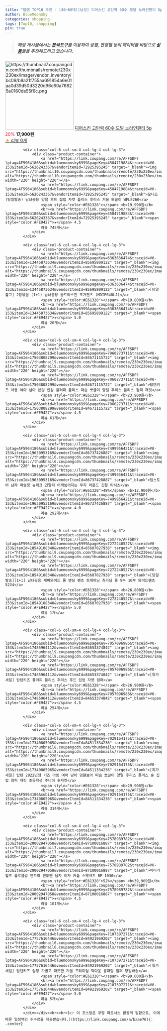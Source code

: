 ```yaml
---
title: "탑텐 TOP10 추천 - [40~60대][남성] 디어스킨 고탄력 60수 모달 노라인팬티 5p"
author: BlueMoonSky
categories: shopping
tags: [Top10, shopping]
pin: true
---
```


> ##### 해당 게시물에서는 [**분석도구**](https://itemscout.io/)를 이용하여 **성별**, **연령별** 등의 데이터를 바탕으로 [**상품**](https://link.coupang.com/a/baae76)들을 추천해드리고 있습니다.
<div class="container"><div class="row">
            <div class="col-6 col-sm-4 col-lg-4 col-lg-3">
                <div class="product-container">
                    <a href="https://link.coupang.com/re/AFFSDP?lptag=AF5964186&subid=bluemoonsky6999&pageKey=6488224130&traceid=V0-153&itemId=14231381551&vendorItemId=82755759215" target="_blank"><img src="https://thumbnail7.coupangcdn.com/thumbnails/remote/230x230ex/image/vendor_inventory/bc09/b8a21f755aa691854a6e01aa0d39d50d3220d96c60a76825a0160da55f6c.png" alt="https://thumbnail7.coupangcdn.com/thumbnails/remote/230x230ex/image/vendor_inventory/bc09/b8a21f755aa691854a6e01aa0d39d50d3220d96c60a76825a0160da55f6c.png" width="220" height="220"></a>
                    <a href="https://link.coupang.com/re/AFFSDP?lptag=AF5964186&subid=bluemoonsky6999&pageKey=6488224130&traceid=V0-153&itemId=14231381551&vendorItemId=82755759215" target="_blank">디어스킨 고탄력 60수 모달 노라인팬티 5p</a>
                    <span style="color:#E61328">20%</span> <b>17,900원</b>
                    <br><a href="https://link.coupang.com/re/AFFSDP?lptag=AF5964186&subid=bluemoonsky6999&pageKey=6488224130&traceid=V0-153&itemId=14231381551&vendorItemId=82755759215" target="_blank"><span style="color:#FE9427">★</span> 
                    리뷰 0개</a>
                </div>
            </div>
            
            <div class="col-6 col-sm-4 col-lg-4 col-lg-3">
                <div class="product-container">
                    <a href="https://link.coupang.com/re/AFFSDP?lptag=AF5964186&subid=bluemoonsky6999&pageKey=4584719884&traceid=V0-153&itemId=5626243367&vendorItemId=72925395245" target="_blank"><img src="https://thumbnail10.coupangcdn.com/thumbnails/remote/230x230ex/image/vendor_inventory/053c/68980331740ccdab10267f0cd81470f2d6e57349c8c9d8d6073c703ca589.jpg" alt="https://thumbnail10.coupangcdn.com/thumbnails/remote/230x230ex/image/vendor_inventory/053c/68980331740ccdab10267f0cd81470f2d6e57349c8c9d8d6073c703ca589.jpg" width="220" height="220"></a>
                    <a href="https://link.coupang.com/re/AFFSDP?lptag=AF5964186&subid=bluemoonsky6999&pageKey=4584719884&traceid=V0-153&itemId=5626243367&vendorItemId=72925395245" target="_blank">모니즈 (당일발송) 남녀공용 양털 후드 집업 자켓 플리스 후리스 겨울 뽀글이 WFLE260</a>
                    <span style="color:#E61328"></span> <b>19,990원</b>
                    <br><a href="https://link.coupang.com/re/AFFSDP?lptag=AF5964186&subid=bluemoonsky6999&pageKey=4584719884&traceid=V0-153&itemId=5626243367&vendorItemId=72925395245" target="_blank"><span style="color:#FE9427">★</span> 4.5
                    리뷰 745개</a>
                </div>
            </div>
            
            <div class="col-6 col-sm-4 col-lg-4 col-lg-3">
                <div class="product-container">
                    <a href="https://link.coupang.com/re/AFFSDP?lptag=AF5964186&subid=bluemoonsky6999&pageKey=6363636474&traceid=V0-153&itemId=13445873634&vendorItemId=85695809122" target="_blank"><img src="https://thumbnail9.coupangcdn.com/thumbnails/remote/230x230ex/image/vendor_inventory/6db9/dc62bd1ad3b9d1d83e8dbb723daeff1c3941d1fd15e27bc3a453e365347b.jpg" alt="https://thumbnail9.coupangcdn.com/thumbnails/remote/230x230ex/image/vendor_inventory/6db9/dc62bd1ad3b9d1d83e8dbb723daeff1c3941d1fd15e27bc3a453e365347b.jpg" width="220" height="220"></a>
                    <a href="https://link.coupang.com/re/AFFSDP?lptag=AF5964186&subid=bluemoonsky6999&pageKey=6363636474&traceid=V0-153&itemId=13445873634&vendorItemId=85695809122" target="_blank">[당일출고] 2장묶음 (1+1) 남녀공용 울트라스판 조거팬츠 (MDIP048LJ)</a>
                    <span style="color:#E61328"></span> <b>19,800원</b>
                    <br><a href="https://link.coupang.com/re/AFFSDP?lptag=AF5964186&subid=bluemoonsky6999&pageKey=6363636474&traceid=V0-153&itemId=13445873634&vendorItemId=85695809122" target="_blank"><span style="color:#FE9427">★</span> 5.0
                    리뷰 20개</a>
                </div>
            </div>
            
            <div class="col-6 col-sm-4 col-lg-4 col-lg-3">
                <div class="product-container">
                    <a href="https://link.coupang.com/re/AFFSDP?lptag=AF5964186&subid=bluemoonsky6999&pageKey=7060273711&traceid=V0-153&itemId=17503808299&vendorItemId=84671115722" target="_blank"><img src="https://thumbnail9.coupangcdn.com/thumbnails/remote/230x230ex/image/vendor_inventory/d68a/d863a7e9f26c542b8fc5670fe3d1ae142cbde9089e29858f1ae26031c324.jpg" alt="https://thumbnail9.coupangcdn.com/thumbnails/remote/230x230ex/image/vendor_inventory/d68a/d863a7e9f26c542b8fc5670fe3d1ae142cbde9089e29858f1ae26031c324.jpg" width="220" height="220"></a>
                    <a href="https://link.coupang.com/re/AFFSDP?lptag=AF5964186&subid=bluemoonsky6999&pageKey=7060273711&traceid=V0-153&itemId=17503808299&vendorItemId=84671115722" target="_blank">탑텐키즈 아동 여아 남아 본딩 안감 플러피 플리스 따숩 뽀글이 양털 후리스 플리스 점퍼 재킷</a>
                    <span style="color:#E61328"></span> <b>23,900원</b>
                    <br><a href="https://link.coupang.com/re/AFFSDP?lptag=AF5964186&subid=bluemoonsky6999&pageKey=7060273711&traceid=V0-153&itemId=17503808299&vendorItemId=84671115722" target="_blank"><span style="color:#FE9427">★</span> 4.5
                    리뷰 61개</a>
                </div>
            </div>
            
            <div class="col-6 col-sm-4 col-lg-4 col-lg-3">
                <div class="product-container">
                    <a href="https://link.coupang.com/re/AFFSDP?lptag=AF5964186&subid=bluemoonsky6999&pageKey=7499956421&traceid=V0-153&itemId=19630953169&vendorItemId=86737426887" target="_blank"><img src="https://thumbnail6.coupangcdn.com/thumbnails/remote/230x230ex/image/vendor_inventory/7caa/5f882da7132520dfbc3d48442eb9a6c57340a423bb65bce75100b976f683.JPG" alt="https://thumbnail6.coupangcdn.com/thumbnails/remote/230x230ex/image/vendor_inventory/7caa/5f882da7132520dfbc3d48442eb9a6c57340a423bb65bce75100b976f683.JPG" width="220" height="220"></a>
                    <a href="https://link.coupang.com/re/AFFSDP?lptag=AF5964186&subid=bluemoonsky6999&pageKey=7499956421&traceid=V0-153&itemId=19630953169&vendorItemId=86737426887" target="_blank">딥스토어 남자 머슬핏 뉴테크 긴팔티 어깨넓어지는 무지 라운드 긴팔 티셔츠</a>
                    <span style="color:#E61328">48%</span> <b>12,900원</b>
                    <br><a href="https://link.coupang.com/re/AFFSDP?lptag=AF5964186&subid=bluemoonsky6999&pageKey=7499956421&traceid=V0-153&itemId=19630953169&vendorItemId=86737426887" target="_blank"><span style="color:#FE9427">★</span> 4.0
                    리뷰 292개</a>
                </div>
            </div>
            
            <div class="col-6 col-sm-4 col-lg-4 col-lg-3">
                <div class="product-container">
                    <a href="https://link.coupang.com/re/AFFSDP?lptag=AF5964186&subid=bluemoonsky6999&pageKey=7272240527&traceid=V0-153&itemId=18549108340&vendorItemId=85687027938" target="_blank"><img src="https://thumbnail9.coupangcdn.com/thumbnails/remote/230x230ex/image/vendor_inventory/9c37/583a79351f4080a2b81ecd1a1d688089d44e54e7fb72773dabb182568fc2.jpeg" alt="https://thumbnail9.coupangcdn.com/thumbnails/remote/230x230ex/image/vendor_inventory/9c37/583a79351f4080a2b81ecd1a1d688089d44e54e7fb72773dabb182568fc2.jpeg" width="220" height="220"></a>
                    <a href="https://link.coupang.com/re/AFFSDP?lptag=AF5964186&subid=bluemoonsky6999&pageKey=7272240527&traceid=V0-153&itemId=18549108340&vendorItemId=85687027938" target="_blank">[당일발송][1+1] 남녀공용 세미와이드 롱 밴딩 팬츠 트레이닝 츄리닝 롱 9부 10부 와이드팬츠 5234</a>
                    <span style="color:#E61328"></span> <b>26,800원</b>
                    <br><a href="https://link.coupang.com/re/AFFSDP?lptag=AF5964186&subid=bluemoonsky6999&pageKey=7272240527&traceid=V0-153&itemId=18549108340&vendorItemId=85687027938" target="_blank"><span style="color:#FE9427">★</span> 5.0
                    리뷰 1개</a>
                </div>
            </div>
            
            <div class="col-6 col-sm-4 col-lg-4 col-lg-3">
                <div class="product-container">
                    <a href="https://link.coupang.com/re/AFFSDP?lptag=AF5964186&subid=bluemoonsky6999&pageKey=7057096986&traceid=V0-153&itemId=17485964112&vendorItemId=84653374842" target="_blank"><img src="https://thumbnail9.coupangcdn.com/thumbnails/remote/230x230ex/image/vendor_inventory/2926/e0be21feebcaa21c891ee431b1a7fa1b2c677807d50b53cf73a5be4d22e2.jpg" alt="https://thumbnail9.coupangcdn.com/thumbnails/remote/230x230ex/image/vendor_inventory/2926/e0be21feebcaa21c891ee431b1a7fa1b2c677807d50b53cf73a5be4d22e2.jpg" width="220" height="220"></a>
                    <a href="https://link.coupang.com/re/AFFSDP?lptag=AF5964186&subid=bluemoonsky6999&pageKey=7057096986&traceid=V0-153&itemId=17485964112&vendorItemId=84653374842" target="_blank">[특가세일] 탑텐키즈 플러피 플리스 후리스 후드 집업 자켓 점퍼</a>
                    <span style="color:#E61328"></span> <b>26,900원</b>
                    <br><a href="https://link.coupang.com/re/AFFSDP?lptag=AF5964186&subid=bluemoonsky6999&pageKey=7057096986&traceid=V0-153&itemId=17485964112&vendorItemId=84653374842" target="_blank"><span style="color:#FE9427">★</span> 4.5
                    리뷰 254개</a>
                </div>
            </div>
            
            <div class="col-6 col-sm-4 col-lg-4 col-lg-3">
                <div class="product-container">
                    <a href="https://link.coupang.com/re/AFFSDP?lptag=AF5964186&subid=bluemoonsky6999&pageKey=7029164175&traceid=V0-153&itemId=17340805965&vendorItemId=84511334236" target="_blank"><img src="https://thumbnail8.coupangcdn.com/thumbnails/remote/230x230ex/image/vendor_inventory/e92b/668117bb0a9a28811aa6fb6da1d68372eec57f88597fdb230b8a1246097c.jpg" alt="https://thumbnail8.coupangcdn.com/thumbnails/remote/230x230ex/image/vendor_inventory/e92b/668117bb0a9a28811aa6fb6da1d68372eec57f88597fdb230b8a1246097c.jpg" width="220" height="220"></a>
                    <a href="https://link.coupang.com/re/AFFSDP?lptag=AF5964186&subid=bluemoonsky6999&pageKey=7029164175&traceid=V0-153&itemId=17340805965&vendorItemId=84511334236" target="_blank">[특가세일] 탑텐 2022년형 키즈 아동 여아 남아 덤블보아 따숩 뽀글이 양털 후리스 플리스 숏 집업 점퍼 재킷 초등학생 주니어 숏자켓</a>
                    <span style="color:#E61328"></span> <b>29,900원</b>
                    <br><a href="https://link.coupang.com/re/AFFSDP?lptag=AF5964186&subid=bluemoonsky6999&pageKey=7029164175&traceid=V0-153&itemId=17340805965&vendorItemId=84511334236" target="_blank"><span style="color:#FE9427">★</span> 4.5
                    리뷰 314개</a>
                </div>
            </div>
            
            <div class="col-6 col-sm-4 col-lg-4 col-lg-3">
                <div class="product-container">
                    <a href="https://link.coupang.com/re/AFFSDP?lptag=AF5964186&subid=bluemoonsky6999&pageKey=7578989782&traceid=V0-153&itemId=20002947058&vendorItemId=87100016887" target="_blank"><img src="https://thumbnail7.coupangcdn.com/thumbnails/remote/230x230ex/image/vendor_inventory/426b/9f33b945b80b65079814d950a90d1086eccc9ebe43a9a0950eceeda0e533.jpg" alt="https://thumbnail7.coupangcdn.com/thumbnails/remote/230x230ex/image/vendor_inventory/426b/9f33b945b80b65079814d950a90d1086eccc9ebe43a9a0950eceeda0e533.jpg" width="220" height="220"></a>
                    <a href="https://link.coupang.com/re/AFFSDP?lptag=AF5964186&subid=bluemoonsky6999&pageKey=7578989782&traceid=V0-153&itemId=20002947058&vendorItemId=87100016887" target="_blank">비버리힐즈 폴로클럽 엔트리 맨투맨 남자 여자 커플 스웻셔츠 BP-1030</a>
                    <span style="color:#E61328">52%</span> <b>39,900원</b>
                    <br><a href="https://link.coupang.com/re/AFFSDP?lptag=AF5964186&subid=bluemoonsky6999&pageKey=7578989782&traceid=V0-153&itemId=20002947058&vendorItemId=87100016887" target="_blank"><span style="color:#FE9427">★</span> 4.5
                    리뷰 101개</a>
                </div>
            </div>
            
            <div class="col-6 col-sm-4 col-lg-4 col-lg-3">
                <div class="product-container">
                    <a href="https://link.coupang.com/re/AFFSDP?lptag=AF5964186&subid=bluemoonsky6999&pageKey=7107397271&traceid=V0-153&itemId=17757616446&vendorItemId=84921969202" target="_blank"><img src="https://thumbnail6.coupangcdn.com/thumbnails/remote/230x230ex/image/vendor_inventory/05c6/8ac157f970685596e50e5e51d209a088bfe2ad47a6d6db8def4bb6c7cd54.jpg" alt="https://thumbnail6.coupangcdn.com/thumbnails/remote/230x230ex/image/vendor_inventory/05c6/8ac157f970685596e50e5e51d209a088bfe2ad47a6d6db8def4bb6c7cd54.jpg" width="220" height="220"></a>
                    <a href="https://link.coupang.com/re/AFFSDP?lptag=AF5964186&subid=bluemoonsky6999&pageKey=7107397271&traceid=V0-153&itemId=17757616446&vendorItemId=84921969202" target="_blank">[특가세일] 탑텐키즈 엄청 가볍고 따뜻한 겨울 프리미엄 덕다운 롱패딩 점퍼 당일배송</a>
                    <span style="color:#E61328"></span> <b>99,000원</b>
                    <br><a href="https://link.coupang.com/re/AFFSDP?lptag=AF5964186&subid=bluemoonsky6999&pageKey=7107397271&traceid=V0-153&itemId=17757616446&vendorItemId=84921969202" target="_blank"><span style="color:#FE9427">★</span> 5.0
                    리뷰 5개</a>
                </div>
            </div>
            </div></div><br><br>[👉 이 포스팅은 쿠팡 파트너스 활동의 일환으로, 이에 따른 일정액의 수수료를 제공받습니다.](https://link.coupang.com/a/baae76){: .center}